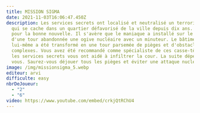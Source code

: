 ```yaml
---
title: MISSION SIGMA
date: 2021-11-03T16:06:47.450Z
description: Les services secrets ont localisé et neutralisé un terroriste connu
  qui se cache dans un quartier défavorisé de la ville depuis dix ans. Voilà
  pour la bonne nouvelle. Il s'avère que le maniaque a installé sur le toit
  d'une tour abandonnée une ogive nucléaire avec un minuteur. Le bâtiment
  lui-même a été transformé en une tour parsemée de pièges et d'obstacles
  complexes. Vous avez été recommandé comme spécialiste de ces casse-têtes, et
  les services secrets vous ont aidé à infiltrer la cour. La suite dépendra de
  vous. Saurez-vous déjouer tous les pièges et éviter une attaque nucléaire ?
image: /img/missionsigma_5.webp
editeur: arvi
difficulte: easy
nbrDeJoueur:
  - "2"
  - "6"
video: https://www.youtube.com/embed/crkjQtRChU4
---
```

